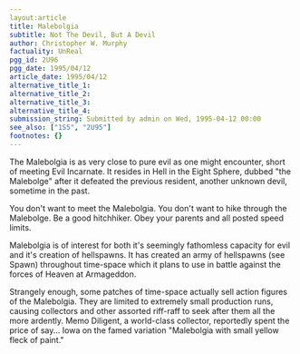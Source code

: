 ```yaml
---
layout:article
title: Malebolgia
subtitle: Not The Devil, But A Devil
author: Christopher W. Murphy
factuality: UnReal
pgg_id: 2U96
pgg_date: 1995/04/12
article_date: 1995/04/12
alternative_title_1: 
alternative_title_2: 
alternative_title_3: 
alternative_title_4: 
submission_string: Submitted by admin on Wed, 1995-04-12 00:00
see_also: ["1S5", "2U95"]
footnotes: {}
---
```

<div>
<p>The Malebolgia is as very close to pure evil as one might encounter, short of meeting Evil Incarnate. It resides in Hell in the Eight Sphere, dubbed "the Malebolge" after it defeated the previous resident, another unknown devil, sometime in the past.</p>
<p>You don't want to meet the Malebolgia. You don't want to hike through the Malebolge. Be a good hitchhiker. Obey your parents and all posted speed limits.</p>
<p>Malebolgia is of interest for both it's seemingly fathomless capacity for evil and it's creation of hellspawns. It has created an army of hellspawns (see Spawn) throughout time-space which it plans to use in battle against the forces of Heaven at Armageddon.</p>
<p>Strangely enough, some patches of time-space actually sell action figures of the Malebolgia. They are limited to extremely small production runs, causing collectors and other assorted riff-raff to seek after them all the more ardently. Memo Diligent, a world-class collector, reportedly spent the price of say... Iowa on the famed variation "Malebolgia with small yellow fleck of paint."</p>
</div>
